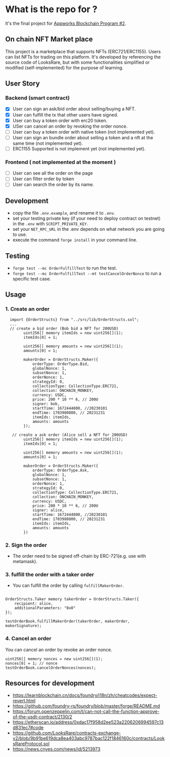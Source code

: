 # What is the repo for ?

It's the final project for [Appworks Blockchain Program #2](https://school.appworks.tw/blockchain-program-2/).

## On chain NFT Market place

This project is a marketplace that supports NFTs (ERC721/ERC1155). Users can list NFTs for trading on this platform. It's developed by referencing the source code of LooksRare, but with some functionalities simplified or modified (self-implemented) for the purpose of learning.

## User Story

### Backend (smart contract)

- [x] User can sign an ask/bid order about selling/buying a NFT.
- [x] User can fulfill the tx that other users have signed.
- [x] User can buy a token order with erc20 token.
- [x] USer can cancel an order by revoking the order nonce.
- [ ] User can buy a token order with native token (not implemented yet).
- [ ] User can sign an bundle order about selling a token and a nft at the same time (not implemented yet).
- [ ] ERC1155 Supported is not implement yet (not implemented yet).

### Frontend ( not implemented at the moment )

- [ ] User can see all the order on the page
- [ ] User can filter order by token
- [ ] User can search the order by its name.

## Development

- copy the file `.env.example`, and rename it to `.env`.
- set your testing private key (if your need to deploy contract on testnet) in the `.env` with `SCRIPT_PRIVATE_KEY`.
- set your `NET_RPC_URL` in the .env depends on what network you are going to use.
- execute the command `forge install` in your command line.

## Testing

- `forge test --mc OrderFulfillTest` to run the test.
- `forge test --mc OrderFulfillTest --mt testCancelOrderNonce` to run a specific test case.

## Usage

### 1. Create an order

``` solidity
  import {OrderStructs} from "../src/lib/OrderStructs.sol";
  ...
  // create a bid order (Bob bid a NFT for 200USD)
        uint256[] memory itemIds = new uint256[](1);
        itemIds[0] = 1;

        uint256[] memory amounts = new uint256[](1);
        amounts[0] = 1;

        makerOrder = OrderStructs.Maker({
            orderType: OrderType.Bid,
            globalNonce: 1,
            subsetNonce: 1,
            orderNonce: 1,
            strategyId: 0,
            collectionType: CollectionType.ERC721,
            collection: ONCHAIN_MONKEY,
            currency: USDC,
            price: 200 * 10 ** 6, // 200U
            signer: bob,
            startTime: 1672444800, //20230101
            endTime: 1703980800, // 20231231
            itemIds: itemIds,
            amounts: amounts
        });

   // create a ask order (Alice sell a NFT for 200USD)
        uint256[] memory itemIds = new uint256[](1);
        itemIds[0] = 1;

        uint256[] memory amounts = new uint256[](1);
        amounts[0] = 1;

        makerOrder = OrderStructs.Maker({
            orderType: OrderType.Ask,
            globalNonce: 1,
            subsetNonce: 1,
            orderNonce: 1,
            strategyId: 0,
            collectionType: CollectionType.ERC721,
            collection: ONCHAIN_MONKEY,
            currency: USDC,
            price: 200 * 10 ** 6, // 200U
            signer: alice,
            startTime: 1672444800, //20230101
            endTime: 1703980800, // 20231231
            itemIds: itemIds,
            amounts: amounts
        })
```

### 2. Sign the order

- The order need to be signed off-chain by ERC-721(e.g. use with metamask).

### 3. fulfill the order with a taker order

- You can fulfill the order by calling `fulfillMakerOrder`.

``` solidity

OrderStructs.Taker memory takerOrder = OrderStructs.Taker({
    recipient: alice,
    additionalParameters: "0x0"
});

testOrderBook.fulfillMakerOrder(takerOrder, makerOrder, makerSignature);
```

### 4. Cancel an order

You can cancel an order by revoke an order nonce.

``` solidity
uint256[] memory nonces = new uint256[](1);
nonces[0] = 1; // nonce
testOrderBook.cancelOrderNonces(nonces);
```

## Resources for development

- <https://learnblockchain.cn/docs/foundry/i18n/zh/cheatcodes/expect-revert.html>
- <https://github.com/foundry-rs/foundry/blob/master/forge/README.md>
- <https://forum.openzeppelin.com/t/can-not-call-the-function-approve-of-the-usdt-contract/2130/2>
- <https://etherscan.io/address/0xdac17f958d2ee523a2206206994597c13d831ec7#code>
- <https://github.com/LooksRare/contracts-exchange-v2/blob/9b91be619dca8ea403abc9787bac122f1846160c/contracts/LooksRareProtocol.sol>
- <https://news.cnyes.com/news/id/5213973>

